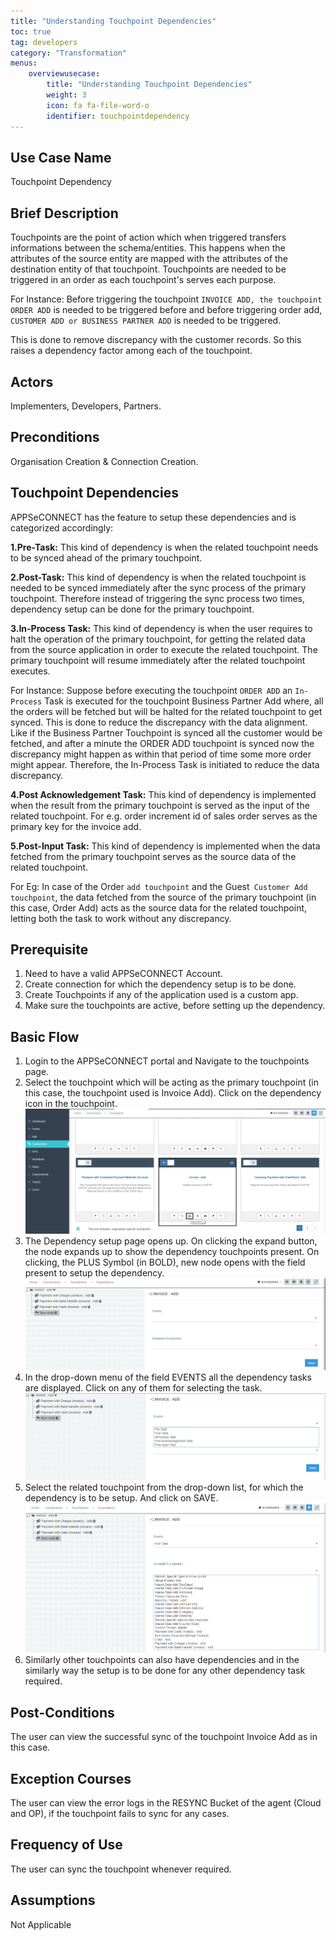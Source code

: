 ```yaml
---
title: "Understanding Touchpoint Dependencies"
toc: true
tag: developers
category: "Transformation"
menus: 
    overviewusecase:
        title: "Understanding Touchpoint Dependencies"
        weight: 3
        icon: fa fa-file-word-o
        identifier: touchpointdependency
---
```

## Use Case Name

Touchpoint Dependency

## Brief Description

Touchpoints are the point of action which when triggered transfers informations between the schema/entities. This happens when the attributes of the source entity are mapped with the attributes of the destination entity of that touchpoint.
Touchpoints are needed to be triggered in an order as each touchpoint's serves each purpose. 

For Instance: Before triggering the touchpoint `INVOICE ADD, the touchpoint ORDER ADD` is needed to be triggered before and before triggering 
order add, `CUSTOMER ADD or BUSINESS PARTNER ADD` is needed to be triggered. 

This is done to remove discrepancy with the customer records. So this raises a dependency factor among each of the touchpoint.

## Actors
 Implementers, Developers, Partners.

## Preconditions 
Organisation Creation & Connection Creation.

## Touchpoint Dependencies

APPSeCONNECT has the feature to setup these dependencies and is categorized accordingly:

**1.Pre-Task:** This kind of dependency is when the related touchpoint needs to be synced ahead of the primary touchpoint.

**2.Post-Task:** This kind of dependency is when the related touchpoint is needed to be synced immediately after the sync process of the primary touchpoint. 
   Therefore instead of triggering the sync process two times, dependency setup can be done for the primary touchpoint.

**3.In-Process Task:** This kind of dependency is when the user requires to halt the operation of the primary touchpoint,
   for getting the related data from the source application in order to execute the related touchpoint. 
   The primary touchpoint will resume immediately after the related touchpoint executes.

For Instance: Suppose before executing the touchpoint `ORDER ADD` an `In-Process` Task is executed for the touchpoint 
Business Partner Add where, all the orders will be fetched but will be halted for the related touchpoint to get synced. 
This is done to reduce the discrepancy with the data alignment. Like if the Business Partner Touchpoint is synced
all the customer would be fetched, and after a minute the ORDER ADD touchpoint is synced now the discrepancy might happen 
as within that period of time some more order might appear. Therefore, the In-Process Task is initiated to reduce the 
data discrepancy.

**4.Post Acknowledgement Task:** This kind of dependency is implemented when the result from the primary touchpoint is served 
as the input of the related touchpoint. For e.g. order increment id of sales order serves as the primary key for the invoice add.

**5.Post-Input Task:** This kind of dependency is implemented when the data fetched from the primary touchpoint serves as the source data of 
   the related touchpoint. 

For Eg: In case of the Order `add touchpoint` and the Guest` Customer Add touchpoint`, the data fetched from the source of the primary touchpoint 
(in this case, Order Add) acts as the source data for the related touchpoint, letting both the task to work without any discrepancy.

## Prerequisite

1. Need to have a valid APPSeCONNECT Account.
2. Create connection for which the dependency setup is to be done.
3. Create Touchpoints if any of the application used is a custom app.
4. Make sure the touchpoints are active, before setting up the dependency.

## Basic Flow

1.	Login to the APPSeCONNECT portal and Navigate to the touchpoints page.
2.	Select the touchpoint which will be acting as the primary touchpoint (in this case, the touchpoint used is Invoice Add). 
    Click on the dependency icon in the touchpoint.
![touchpoint-dependency1](/staticfiles/Transformation/media/touchpoint-dependency1.png)
3. The Dependency setup page opens up. On clicking the expand button, the node expands up to show the dependency touchpoints present. On clicking, 
    the PLUS Symbol (in BOLD), new node opens with the field present to setup the dependency.
![touchpoint-dependency2](/staticfiles/Transformation/media/touchpoint-dependency2.png)
4. In the drop-down menu of the field EVENTS all the dependency tasks are displayed. Click on any of them for selecting the task.
![touchpoint-dependency3](/staticfiles/Transformation/media/touchpoint-dependency3.png)
5. Select the related touchpoint from the drop-down list, for which the dependency is to be setup. And click on SAVE.
![touchpoint-dependency4](/staticfiles/Transformation/media/touchpoint-dependency4.png)
6. Similarly other touchpoints can also have dependencies and in the similarly way the setup is to be done for 
   any other dependency task required.

## Post-Conditions
The user can view the successful sync of the touchpoint Invoice Add as in this case.

## Exception Courses
The user can view the error logs in the RESYNC Bucket of the agent (Cloud and OP), if the touchpoint fails to sync for any cases.

## Frequency of Use
The user can sync the touchpoint whenever required.

## Assumptions
Not Applicable
